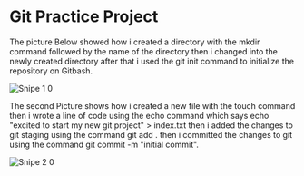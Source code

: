 # Git Practice Project


The picture Below showed how i created a directory with the mkdir command followed by the name of the directory then i changed into the newly created directory after that i used the git init command to initialize the repository on Gitbash.

![Snipe 1 0](https://github.com/Mirahkeyz/Darey.io-Projects/assets/134533695/7f778868-7df0-4370-9cad-d28c46501f28)

The second Picture shows how i created a new file with the touch command then i wrote a line of code using the echo command which says echo "excited to start my new git project" > index.txt then i added the changes to git staging using the command git add . then i committed the changes to git using the command git commit -m "initial commit".

![Snipe 2 0](https://github.com/Mirahkeyz/Darey.io-Projects/assets/134533695/ed8e5262-2073-47a6-9f9e-e81229fda072)

